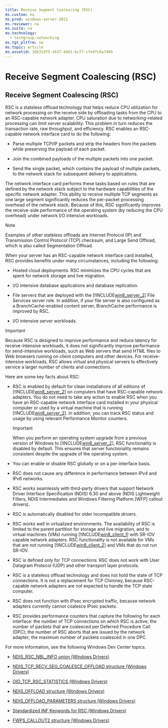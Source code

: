 ```yaml
---
title: Receive Segment Coalescing (RSC)
ms.custom: na
ms.prod: windows-server-2012
ms.reviewer: na
ms.suite: na
ms.technology: 
  - techgroup-networking
ms.tgt_pltfrm: na
ms.topic: article
ms.assetid: 3db31df5-1627-4dd1-bc77-cfe97c6a7499
---
```

# Receive Segment Coalescing (RSC)
  
## <a name="BKMK_RSC"></a>Receive Segment Coalescing \(RSC\)  
RSC is a stateless offload technology that helps reduce CPU utilization for network processing on the receive side by offloading tasks from the CPU to an RSC\-capable network adapter. CPU saturation due to networking\-related processing can limit server scalability. This problem in turn reduces the transaction rate, raw throughput, and efficiency. RSC enables an RSC\-capable network interface card to do the following:  
  
-   Parse multiple TCP\/IP packets and strip the headers from the packets while preserving the payload of each packet.  
  
-   Join the combined payloads of the multiple packets into one packet.  
  
-   Send the single packet, which contains the payload of multiple packets, to the network stack for subsequent delivery to applications.  
  
The network interface card performs these tasks based on rules that are defined by the network stack subject to the hardware capabilities of the specific network adapter. This ability to receive multiple TCP segments as one large segment significantly reduces the per\-packet processing overhead of the network stack. Because of this, RSC significantly improves the receive\-side performance of the operating system \(by reducing the CPU overhead\) under network I\/O intensive workloads.  
  
> [!NOTE]  
> Examples of other stateless offloads are Internet Protocol \(IP\) and Transmission Control Protocol \(TCP\) checksum, and Large Send Offload, which is also called Segmentation Offload.  
  
When your server has an RSC\-capable network interface card installed, RSC provides benefits under many circumstances, including the following:  
  
-   Hosted cloud deployments. RSC minimizes the CPU cycles that are spent for network storage and live migration.  
  
-   I\/O intensive database applications and database replication.  
  
-   File servers that are deployed with the [!INCLUDE[win8_server_2](../Token/win8_server_2_md.md)] File Services server role. In addition, if your file server is also configured as a BranchCache\-enabled content server, BranchCache performance is improved by RSC.  
  
-   I\/O intensive server workloads.  
  
> [!IMPORTANT]  
> Because RSC is designed to improve performance and reduce latency for receive\-intensive workloads, it does not significantly improve performance for send\-intensive workloads, such as Web servers that send HTML files to Web browsers running on client computers and other devices. For receive\-intensive workloads, RSC allows virtual and physical servers to effectively service a larger number of clients and connections.  
  
Here are some key facts about RSC:  
  
-   RSC is enabled by default for clean installations of all editions of [!INCLUDE[win8_server_2](../Token/win8_server_2_md.md)] on computers that have RSC\-capable network adapters. You do not need to take any action to enable RSC when you have an RSC\-capable network interface card installed in your physical computer or used by a virtual machine that is running [!INCLUDE[win8_server_2](../Token/win8_server_2_md.md)]. In addition, you can track RSC status and usage by using relevant Performance Monitor counters.  
  
    > [!IMPORTANT]  
    > When you perform an operating system upgrade from a previous version of Windows to [!INCLUDE[win8_server_2](../Token/win8_server_2_md.md)], RSC functionality is disabled by default. This ensures that server functionality remains consistent despite the upgrade of the operating system.  
  
-   You can enable or disable RSC globally or on a per\-interface basis.  
  
-   RSC does not cause any difference in performance between IPv4 and IPv6 networks.  
  
-   RSC works seamlessly with third\-party drivers that support Network Driver Interface Specification \(NDIS\) 6.30 and above \(NDIS Lightweight Filters, NDIS Intermediates and Windows Filtering Platform \[WFP\] callout drivers\).  
  
-   RSC is automatically disabled for older incompatible drivers.  
  
-   RSC works well in virtualized environments. The availability of RSC is limited to the parent partition for storage and live migration, and to virtual machines \(VMs\) running [!INCLUDE[win8_client_1](../Token/win8_client_1_md.md)] with SR\-IOV capable network adapters. RSC functionality is not available for VMs that are not running [!INCLUDE[win8_client_2](../Token/win8_client_2_md.md)] and VMs that do not run SR\-IOV.  
  
-   RSC is defined only for TCP connections. RSC does not work with User Datagram Protocol \(UDP\) and other transport layer protocols.  
  
-   RSC is a stateless offload technology and does not hold the state of TCP connections. It is not a replacement for TCP Chimney, because RSC\-capable network adapters are not expected to handle the TCP state computer.  
  
-   RSC does not function with IPsec encrypted traffic, because network adapters currently cannot coalesce IPsec packets.  
  
-   RSC provides performance counters that capture the following for each interface: the number of TCP connections on which RSC is active; the number of packets that are coalesced per Deferred Procedure Call \(DPC\); the number of RSC aborts that are issued by the network adapter; the maximum number of packets coalesced in one DPC.  
  
For more information, see the following Windows Dev Center topics.  
  
-   [NDIS\_RSC\_NBL\_INFO union \(Windows Drivers\)](http://msdn.microsoft.com/library/windows/hardware/hh451655(v=VS.85).aspx)  
  
-   [NDIS\_TCP\_RECV\_SEG\_COALESCE\_OFFLOAD structure \(Windows Drivers\)](http://msdn.microsoft.com/library/windows/hardware/hh439827(v=VS.85).aspx)  
  
-   [OID\_TCP\_RSC\_STATISTICS \(Windows Drivers\)](http://msdn.microsoft.com/library/windows/hardware/hh451929(v=VS.85).aspx)  
  
-   [NDIS\_OFFLOAD structure \(Windows Drivers\)](http://msdn.microsoft.com/library/windows/hardware/ff566599(v=vs.85).aspx)  
  
-   [NDIS\_OFFLOAD\_PARAMETERS structure \(Windows Drivers\)](http://msdn.microsoft.com/library/windows/hardware/ff566706(v=vs.85).aspx)  
  
-   [Standardized INF Keywords for RSC \(Windows Drivers\)](http://msdn.microsoft.com/library/windows/hardware/jj215793(v=vs.85).aspx)  
  
-   [FWPS\_CALLOUT2 structure \(Windows Drivers\)](http://msdn.microsoft.com/library/windows/hardware/hh439700(v=VS.85).aspx)  
  
